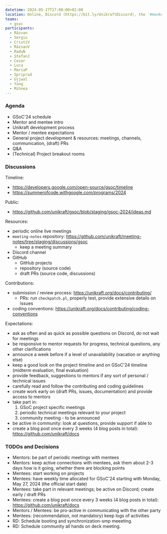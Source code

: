 ```yaml
---
datetime: 2024-05-27T17:00:00+02:00
location: Online, Discord (https://bit.ly/UnikraftDiscord), the `#monkey-business` voice channel
teams:
  - gsoc
participants:
  - Răzvan
  - Sergiu
  - CristiV
  - RăzvanV
  - RaduN
  - ȘtefanJ
  - Cezar
  - Luca
  - MariaP
  - Spriprad
  - Ujjwal
  - Yang
  - Mihnea
---
```


### Agenda

- GSoC'24 schedule
- Mentor and mentee intro
- Unikraft development process
- Mentor / mentee expectations
- General project development & resources: meetings, channels, communication, (draft) PRs
- Q&A
- (Technical) Project breakout rooms

### Discussions

Timeline:

* https://developers.google.com/open-source/gsoc/timeline
* https://summerofcode.withgoogle.com/programs/2024

Public:

* https://github.com/unikraft/gsoc/blob/staging/gsoc-2024/ideas.md

Resources:

* periodic online live meetings
* `meeting-notes` repository: https://github.com/unikraft/meeting-notes/tree/staging/discussions/gsoc
  * keep a meeting summary
* Discord channel
* GitHub
  * GitHub projects
  * repository (source code)
  * draft PRs (source code, discussions)

Contributions:

* submission / review process: https://unikraft.org/docs/contributing/
  * PRs: run `checkpatch.pl`, properly test, provide extensive details on issues
* coding conventions: https://unikraft.org/docs/contributing/coding-conventions

Expectations:

* ask as often and as quick as possible questions on Discord, do not wait for meetings
* be responsive to mentor requests for progress, technical questions, any other clarifications
* announce a week before if a level of unavailability (vacation or anything else)
* keep a good look on the project timeline and on GSoC'24 timeline (midterm evaluation, final evaluation)
* provide feedback, suggestions to mentors if any sort of personal / technical issues
* carefully read and follow the contributing and coding guidelines
* create work early on (draft PRs, issues, documentation) and provide access to mentors
* take part in:
  1. GSoC project specific meetings
  1. periodic technical meetings relevant to your project
  1. community meeting - to be announced
* be active in community: look at questions, provide support if able to
* create a blog post once every 3 weeks (4 blog posts in total): https://github.com/unikraft/docs

### TODOs and Decisions

* Mentors: be part of periodic meetings with mentees
* Mentors: keep active connections with mentees, ask them about 2-3 days how is it going, whether there are blocking points
* Mentees: start working on projects
* Mentees: have weekly time allocated for GSoC'24 starting with Monday, May 27, 2024 (the official start date)
* Mentees: take part in relevant meetings; be active on Discord; create early / draft PRs
* Mentees: create a blog post once every 3 weeks (4 blog posts in total): https://github.com/unikraft/docs
* Mentors / Mentees: be pro-active in communicating with the other party
* Mentees: (recommendation, not mandatory) keep logs of activities
* RD: Schedule booting and synchronization-smp meeeting.
* RD: Schedule community all hands on deck meeting.

